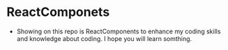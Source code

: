 # ReactComponets

- Showing on this repo is ReactComponents to enhance my coding skills and knowledge about coding. I hope you will learn somthing.
